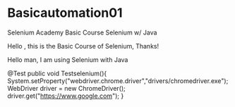 # Basicautomation01
Selenium Academy Basic Course Selenium w/ Java 

Hello , this is the Basic Course of Selenium, Thanks!

Hello man, I am using Selenium with Java 

 @Test
    public void Testselenium(){
        System.setProperty("webdriver.chrome.driver","drivers/chromedriver.exe");
        WebDriver driver = new ChromeDriver();
        driver.get("https://www.google.com");
    }